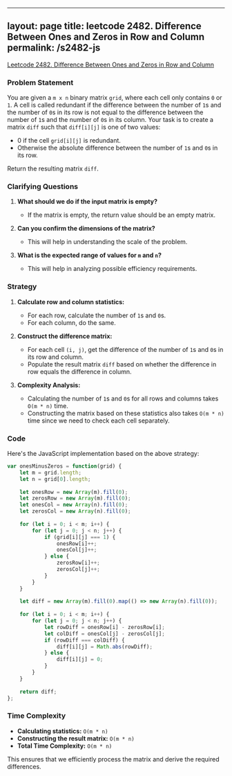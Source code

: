 
---
layout: page
title: leetcode 2482. Difference Between Ones and Zeros in Row and Column
permalink: /s2482-js
---
[Leetcode 2482. Difference Between Ones and Zeros in Row and Column](https://algoadvance.github.io/algoadvance/l2482)
### Problem Statement

You are given a `m x n` binary matrix `grid`, where each cell only contains `0` or `1`. A cell is called redundant if the difference between the number of `1`s and the number of `0`s in its row is not equal to the difference between the number of `1`s and the number of `0`s in its column. Your task is to create a matrix `diff` such that `diff[i][j]` is one of two values:

- 0 if the cell `grid[i][j]` is redundant.
- Otherwise the absolute difference between the number of `1`s and `0`s in its row.

Return the resulting matrix `diff`.

### Clarifying Questions

1. **What should we do if the input matrix is empty?**
   - If the matrix is empty, the return value should be an empty matrix.

2. **Can you confirm the dimensions of the matrix?**
   - This will help in understanding the scale of the problem.

3. **What is the expected range of values for `m` and `n`?**
   - This will help in analyzing possible efficiency requirements.

### Strategy

1. **Calculate row and column statistics:**
   - For each row, calculate the number of `1`s and `0`s.
   - For each column, do the same.

2. **Construct the difference matrix:**
   - For each cell `(i, j)`, get the difference of the number of `1`s and `0`s in its row and column.
   - Populate the result matrix `diff` based on whether the difference in row equals the difference in column.

3. **Complexity Analysis:**
   - Calculating the number of `1`s and `0`s for all rows and columns takes `O(m * n)` time.
   - Constructing the matrix based on these statistics also takes `O(m * n)` time since we need to check each cell separately.

### Code

Here's the JavaScript implementation based on the above strategy:

```javascript
var onesMinusZeros = function(grid) {
    let m = grid.length;
    let n = grid[0].length;
    
    let onesRow = new Array(m).fill(0);
    let zerosRow = new Array(m).fill(0);
    let onesCol = new Array(n).fill(0);
    let zerosCol = new Array(n).fill(0);
    
    for (let i = 0; i < m; i++) {
        for (let j = 0; j < n; j++) {
            if (grid[i][j] === 1) {
                onesRow[i]++;
                onesCol[j]++;
            } else {
                zerosRow[i]++;
                zerosCol[j]++;
            }
        }
    }
    
    let diff = new Array(m).fill(0).map(() => new Array(n).fill(0));
    
    for (let i = 0; i < m; i++) {
        for (let j = 0; j < n; j++) {
            let rowDiff = onesRow[i] - zerosRow[i];
            let colDiff = onesCol[j] - zerosCol[j];
            if (rowDiff === colDiff) {
                diff[i][j] = Math.abs(rowDiff);
            } else {
                diff[i][j] = 0;
            }
        }
    }
    
    return diff;
};
```

### Time Complexity

- **Calculating statistics:** `O(m * n)`
- **Constructing the result matrix:** `O(m * n)`
- **Total Time Complexity:** `O(m * n)`

This ensures that we efficiently process the matrix and derive the required differences.